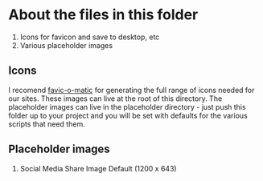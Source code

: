 # About the files in this folder
1. Icons for favicon and save to desktop, etc
2. Various placeholder images

## Icons
I recomend [favic-o-matic](http://www.favicomatic.com/) for generating the full range of icons needed for our sites. These images can live at the root of this directory. The placeholder images can live in the placeholder directory - just push this folder up to your project and you will be set with defaults for the various scripts that need them. 

## Placeholder images
1. Social Media Share Image Default (1200 x 643)